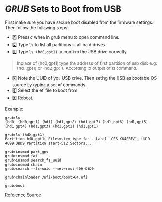 # _GRUB_ Sets to Boot from USB

First make sure you have secure boot disabled from the firmware settings. Then follow the following steps:
- 1️⃣ Press _c_ when in grub menu to open command line.
- 2️⃣ Type `ls` to list all partitions in all hard drives.
- 3️⃣ Type `ls (hd0,gpt1)` to confirm the USB drive correctly.  
> Inplace of (hd0,gpt1) type the address of first partition of usb disk e.g: (hd1,gpt1) or (hd2,gpt1). According to output of ls command.
- 4️⃣ Note the UUID of you USB drive. Then seting the USB as bootable OS source by typing a set of commands.
- 5️⃣ Select the efi file to boot from.
- 6️⃣ Reboot.

Example:
```grub
grub>ls 
(hd0) (hd0,gpt1) (hd1) (hd1,gpt8) (hd1,gpt7) (hd1,gpt6) (hd1,gpt5) (hd1,gpt4) (hd1,gpt3) (hd1,gpt2) (hd1,gpt1)

grub>ls (hd0,gpt1) 
Partition hd0,gpt1: Filesystem type fat - Label `CES_X64FREV`, UUID 4099-DBD9 Partition start-512 Sectors...

grub>insmod part_gpt
grub>insmod fat
grub>insmod search_fs_uuid
grub>insmod chain
grub>search --fs-uuid --set=root 409-DBD9

grub>chainloader /efi/boot/bootx64.efi

grub>boot
```
[Reference Source](https://askubuntu.com/questions/947409/is-there-a-way-to-boot-from-usb-through-grub-menu)
